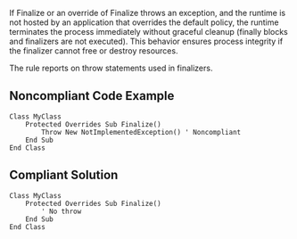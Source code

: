 
If Finalize or an override of Finalize throws an exception, and the runtime is not hosted by an application that overrides the default policy, the runtime terminates the process immediately without graceful cleanup (finally blocks and finalizers are not executed). This behavior ensures process integrity if the finalizer cannot free or destroy resources.

The rule reports on throw statements used in finalizers.

## Noncompliant Code Example


    Class MyClass
        Protected Overrides Sub Finalize()
            Throw New NotImplementedException() ' Noncompliant
        End Sub
    End Class


## Compliant Solution


    Class MyClass
        Protected Overrides Sub Finalize()
            ' No throw
        End Sub
    End Class

